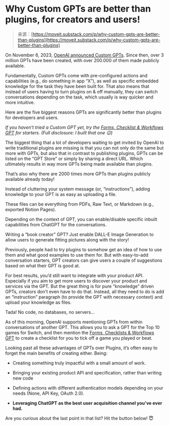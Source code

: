 <!--yml
category: 未分类
date: 2024-05-27 15:24:13
-->

# Why Custom GPTs are better than plugins, for creators and users!

> 来源：[https://moveit.substack.com/p/why-custom-gpts-are-better-than-plugins](https://moveit.substack.com/p/why-custom-gpts-are-better-than-plugins)

On November 6, 2023, [OpenAI announced Custom GPTs](https://openai.com/blog/introducing-gpts). Since then, over 3 million GPTs have been created, with over 200.000 of them made publicly available.

Fundamentally, Custom GPTs come with pre-configured actions and capabilities (e.g., do something in app “X”), as well as specific embedded knowledge for the task they have been built for. That also means that instead of users having to turn plugins on & off manually, they can switch conversations depending on the task, which usually is way quicker and more intuitive.

Here are the five biggest reasons GPTs are significantly better than plugins for developers and users.

*If you haven’t tried a Custom GPT yet, try the [Forms, Checklist & Workflows GPT](https://chat.openai.com/g/g-yRy2XuCMc-forms-checklists-workflows) for starters. (Full disclosure: I built that one 😉)*

The biggest thing that a lot of developers waiting to get invited by OpenAI to write traditional plugins are missing is that you can not only do the same but more with GPTs, but also that in contrast to publishing plugins, GPTs can be listed on the “GPT Store” or simply by sharing a direct URL. Which ultimately results in way more GPTs being made available than plugins.

That’s also why there are 2000 times more GPTs than plugins publicly available already today!

Instead of cluttering your system message (or, “instructions”), adding knowledge to your GPT is as easy as uploading a file.

These files can be everything from PDFs, Raw Text, or Markdown (e.g., exported Notion Pages).

Depending on the context of GPT, you can enable/disable specific inbuilt capabilities from ChatGPT for the conversations.

Writing a “book creator” GPT? Just enable DALL-E Image Generation to allow users to generate fitting pictures along with the story!

Previously, people had to try plugins to somehow get an idea of how to use them and what good examples to use them for. But with easy-to-add conversation starters, GPT creators can give users a couple of suggestions based on what their GPT is good at.

For best results, you’d still want to integrate with your product API. Especially if you aim to get more users to discover your product and services via the GPT. But the great thing is for pure “knowledge” driven GPTs, creators don’t even have to do that. Instead, all they need to do is add an “instruction” paragraph (to provide the GPT with necessary context) and upload your knowledge as files.

Tada! No code, no databases, no servers…

As of this morning, OpenAI supports mentioning GPTs from within conversations of another GPT. This allows you to ask a GPT for the Top 10 games for Switch, and then mention the [Forms, Checklists & Workflows GPT](https://chat.openai.com/g/g-yRy2XuCMc-forms-checklists-workflows) to create a checklist for you to tick off a game you played or beat.

Looking past all these advantages of GPTs over Plugins, it’s often easy to forget the main benefits of creating either. Being:

*   Creating something truly impactful with a small amount of work.

*   Bringing your existing product API and specification, rather than writing new code

*   Defining actions with different authentication models depending on your needs (None, API Key, OAuth 2.0).

*   **Leveraging ChatGPT as the best user acquisition channel you’ve ever had.**

Are you curious about the last point in that list? Hit the button below! 😇